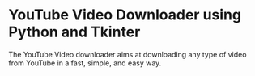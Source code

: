# YouTube Video Downloader using Python and Tkinter
The YouTube Video downloader aims at downloading any type of video from YouTube in a fast, simple, and easy way.